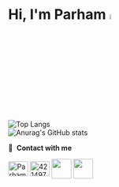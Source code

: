 # Hi, I'm Parham <img src="https://media.giphy.com/media/hvRJCLFzcasrR4ia7z/giphy.gif" width="5%">


![Top Langs](https://github-readme-stats.vercel.app/api/top-langs/?username=Parham-Esmailzadeh&hide_progress=true)
<br>
![Anurag's GitHub stats](https://github-readme-stats.vercel.app/api?username=Parham-Esmailzadeh&show_icons=true&theme=radical)


🔗 &nbsp;**Contact with me**
<p></p>
<a href="https://instagram.com/thisisparham04" target="_blank"><img align="center" src="https://raw.githubusercontent.com/rahuldkjain/github-profile-readme-generator/master/src/images/icons/Social/instagram.svg" alt="Parham-Esmailzadeh" height="30" width="40" /></a>
<a href="https://stackoverflow.com/users/18774085/parham-esmailzadeh" target="_blank"><img align="center" src="https://raw.githubusercontent.com/rahuldkjain/github-profile-readme-generator/master/src/images/icons/Social/stack-overflow.svg" alt="4214976" height="30" width="40" /></a>
<a href="https://t.me/Thisisparham021" target="_blank"><img align="center" src="https://upload.wikimedia.org/wikipedia/commons/thumb/8/82/Telegram_logo.svg/512px-Telegram_logo.svg.png" height="40" width="40" /></a>
<a href="https://www.linkedin.com/in/parham-esmailzadeh-aa4a5a228/" target="_blank"><img align="center" src="https://encrypted-tbn0.gstatic.com/images?q=tbn:ANd9GcRkdLxNruX4HWZSmxyf-RHPo6y22wkOpeeZMrxnIIFHvDV_PG4TS5xyBTStDDaGTiUfzRY&usqp=CAU" height="40" width="40" /></a>

